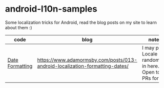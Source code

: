 # android-l10n-samples

Some localization tricks for Android, read the blog posts on my site to learn about them :)

|code|blog|notes|
|-|-|-|
|[Date Formatting](https://github.com/aormsby/android-l10n-samples/tree/main/app/src/main/java/com/adamormsby/l10n_samples/date_format)|https://www.adamormsby.com/posts/013-android-localization-formatting-dates/ |I may put a Locale randomizer in here. Open to PRs for this|
